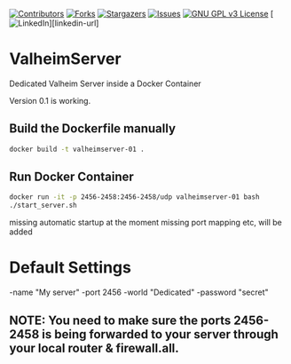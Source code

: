 [![Contributors][contributors-shield]][contributors-url]
[![Forks][forks-shield]][forks-url]
[![Stargazers][stars-shield]][stars-url]
[![Issues][issues-shield]][issues-url]
[![GNU GPL v3 License][license-shield]][license-url]
[![LinkedIn][linkedin-shield]][linkedin-url]
# ValheimServer
Dedicated Valheim Server inside a Docker Container

Version 0.1 is working. 

## Build the Dockerfile manually
```bash  
docker build -t valheimserver-01 .     
``` 

## Run Docker Container
```bash  
docker run -it -p 2456-2458:2456-2458/udp valheimserver-01 bash
./start_server.sh
``` 
missing automatic startup at the moment
missing port mapping etc, will be added 


# Default Settings

-name "My server" 
-port 2456 
-world "Dedicated" 
-password "secret"

## NOTE: You need to make sure the ports 2456-2458 is being forwarded to your server through your local router & firewall.all.


<!-- MARKDOWN LINKS & IMAGES -->
<!-- https://www.markdownguide.org/basic-syntax/#reference-style-links -->
[contributors-shield]: https://img.shields.io/github/contributors/CyberT3C/ValheimServer.svg?style=for-the-badge
[contributors-url]: https://github.com/CyberT3C/ValheimServer/graphs/contributors
[forks-shield]: https://img.shields.io/github/forks/CyberT3C/ValheimServer.svg?style=for-the-badge
[forks-url]: https://github.com/CyberT3C/ValheimServer/network/members
[stars-shield]: https://img.shields.io/github/stars/CyberT3C/ValheimServer.svg?style=for-the-badge
[stars-url]: https://github.com//CyberT3C/ValheimServer/stargazers
[issues-shield]: https://img.shields.io/github/issues/github_username/repo.svg?style=for-the-badge
[issues-url]: https://github.com/github_username/repo/issues
[license-shield]: https://img.shields.io/github/license/CyberT3C/ValheimServer.svg?style=for-the-badge
[license-url]: https://github.com/CyberT3C/ValheimServer/blob/master/LICENSE.txt
[linkedin-shield]: https://img.shields.io/badge/-LinkedIn-black.svg?style=for-the-badge&logo=linkedin&colorB=555